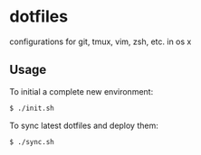 # dotfiles

configurations for git, tmux, vim, zsh, etc. in os x

## Usage

To initial a complete new environment:

```bash
$ ./init.sh
```

To sync latest dotfiles and deploy them:

```bash
$ ./sync.sh
```
